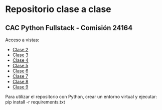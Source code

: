 # Repositorio clase a clase
## CAC Python Fullstack - Comisión 24164

Acceso a vistas:
- [Clase 2](https://ChTole.github.io/CAC-PythonFS-24164/Clase2)
- [Clase 3](https://ChTole.github.io/CAC-PythonFS-24164/Clase3)
- [Clase 4](https://ChTole.github.io/CAC-PythonFS-24164/Clase4)
- [Clase 5](https://ChTole.github.io/CAC-PythonFS-24164/Clase5)
- [Clase 6](https://ChTole.github.io/CAC-PythonFS-24164/Clase6)
- [Clase 7](https://ChTole.github.io/CAC-PythonFS-24164/Clase7)
- [Clase 8](https://ChTole.github.io/CAC-PythonFS-24164/Clase8)
- [Clase 9](https://ChTole.github.io/CAC-PythonFS-24164/Clase9)

Para utilizar el repositorio con Python, crear un entorno virtual y ejecutar:  
pip install -r requirements.txt